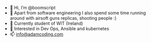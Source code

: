 - 👋 Hi, I’m @boomscript
- 👀 Apart from software engineering I also spend some time running around with airsoft guns replicas, shooting people :)
- 🌱 Currently student of WIT (Ireland)
- 💞️ Interested in Dev Ops, Ansible and kubernetes
- 📫 info@adamcoding.com

<!---
boomscript/boomscript is a ✨ special ✨ repository because its `README.md` (this file) appears on your GitHub profile.
You can click the Preview link to take a look at your changes.
--->

